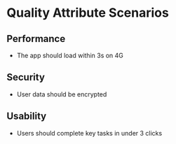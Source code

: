 # Quality Attribute Scenarios

## Performance
- The app should load within 3s on 4G

## Security
- User data should be encrypted

## Usability
- Users should complete key tasks in under 3 clicks
